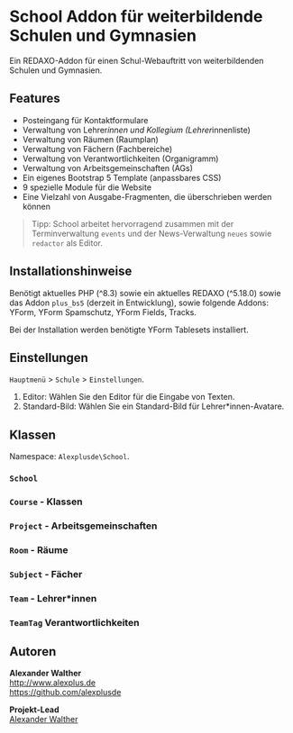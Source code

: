 # School Addon für weiterbildende Schulen und Gymnasien

Ein REDAXO-Addon für einen Schul-Webauftritt von weiterbildenden Schulen und Gymnasien.

## Features

* Posteingang für Kontaktformulare
* Verwaltung von Lehrer*innen und Kollegium (Lehrer*innenliste)
* Verwaltung von Räumen (Raumplan)
* Verwaltung von Fächern (Fachbereiche)
* Verwaltung von Verantwortlichkeiten (Organigramm)
* Verwaltung von Arbeitsgemeinschaften (AGs)
* Ein eigenes Bootstrap 5 Template (anpassbares CSS)
* 9 spezielle Module für die Website
* Eine Vielzahl von Ausgabe-Fragmenten, die überschrieben werden können

> Tipp: School arbeitet hervorragend zusammen mit der Terminverwaltung `events` und der News-Verwaltung `neues` sowie `redactor` als Editor.

## Installationshinweise

Benötigt aktuelles PHP (^8.3) sowie ein aktuelles REDAXO (^5.18.0) sowie das Addon `plus_bs5` (derzeit in Entwicklung), sowie folgende Addons: YForm, YForm Spamschutz, YForm Fields, Tracks.

Bei der Installation werden benötigte YForm Tablesets installiert.

## Einstellungen

`Hauptmenü` > `Schule` > `Einstellungen`.

1. Editor: Wählen Sie den Editor für die Eingabe von Texten.
2. Standard-Bild: Wählen Sie ein Standard-Bild für Lehrer*innen-Avatare.

## Klassen

Namespace: `Alexplusde\School`.

### `School`

### `Course` - Klassen

### `Project` - Arbeitsgemeinschaften

### `Room` - Räume

### `Subject` - Fächer

### `Team` - Lehrer*innen

### `TeamTag` Verantwortlichkeiten

## Autoren

**Alexander Walther**  
<http://www.alexplus.de>  
<https://github.com/alexplusde>  

**Projekt-Lead**  
[Alexander Walther](https://github.com/alexplusde)
